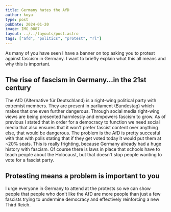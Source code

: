 ```yaml
---
title: Germany hates the AfD
author: koyu
type: post
pubDate: 2024-01-20
image: IMG_0887
layout: ../../layouts/post.astro
tags: ["afd", "politics", "protest", "rl"]
---
```


As many of you have seen I have a banner on top asking you to protest against fascism in Germany. I want to briefly explain what this all means and why this is important.

## The rise of fascism in Germany...in the 21st century

The AfD (Alternative für Deutschland) is a right-wing political party with extremist members. They are present in parliament (Bundestag) which makes that one even further dangerous. Through social media right-wing views are being presented harmlessly and empowers fascism to grow. As of previous I stated that in order for a democracy to function we need social media that also ensures that it won't prefer fascist content over anything else, that would be dangerous. The problem is the AfD is pretty succesful with that with polls stating that if they get voted today it would put them at ~20% seats. This is really frighting, because Germany already had a huge history with fascism. Of course there is laws in place that schools have to teach people about the Holocaust, but that doesn't stop people wanting to vote for a fascist party.

## Protesting means a problem is important to you

I urge everyone in Germany to attend at the protests so we can show people that people who don't like the AfD are more people than just a few fascists trying to undermine democracy and effectively reinforcing a new Third Reich.
